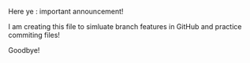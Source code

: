 Here ye : important announcement!

  I am creating this file to simluate branch features in GitHub and practice commiting files!

Goodbye!
